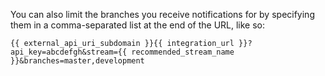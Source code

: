 You can also limit the branches you receive notifications for by
specifying them in a comma-separated list at the end of the URL,
like so:

`{{ external_api_uri_subdomain }}{{ integration_url }}?api_key=abcdefgh&stream={{ recommended_stream_name }}&branches=master,development`
